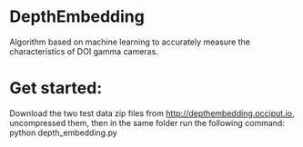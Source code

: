 # DepthEmbedding
Algorithm based on machine learning to accurately measure the characteristics of DOI gamma cameras. 

# Get started: 
Download the two test data zip files from http://depthembedding.occiput.io, uncompressed them, then in the same folder run the 
following command:  
python depth_embedding.py 